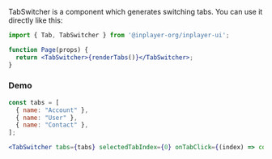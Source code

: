 TabSwitcher is a component which generates switching tabs. You can use it directly like this:

```jsx static
import { Tab, TabSwitcher } from '@inplayer-org/inplayer-ui';

function Page(props) {
  return <TabSwitcher>{renderTabs()}</TabSwitcher>;
}
```

### Demo

```jsx
const tabs = [
  { name: "Account" },
  { name: "User" },
  { name: "Contact" },
];

<TabSwitcher tabs={tabs} selectedTabIndex={0} onTabClick={(index) => console.log(index)} />
```
